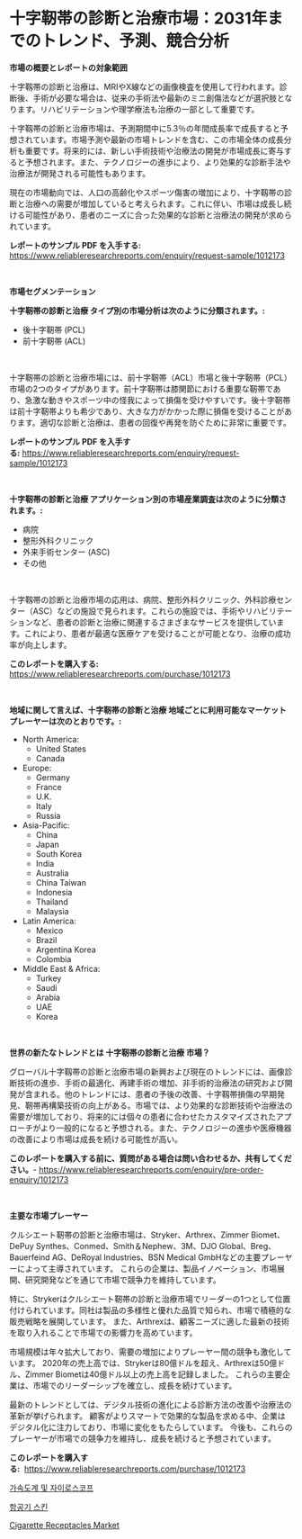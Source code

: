 <p><h1>十字靭帯の診断と治療市場：2031年までのトレンド、予測、競合分析</h1></p><p><strong>市場の概要とレポートの対象範囲</strong></p>
<p><p>十字靱帯の診断と治療は、MRIやX線などの画像検査を使用して行われます。診断後、手術が必要な場合は、従来の手術法や最新のミニ創傷法などが選択肢となります。リハビリテーションや理学療法も治療の一部として重要です。</p><p>十字靱帯の診断と治療市場は、予測期間中に5.3％の年間成長率で成長すると予想されています。市場予測や最新の市場トレンドを含む、この市場全体の成長分析も重要です。将来的には、新しい手術技術や治療法の開発が市場成長に寄与すると予想されます。また、テクノロジーの進歩により、より効果的な診断手法や治療法が開発される可能性もあります。</p><p>現在の市場動向では、人口の高齢化やスポーツ傷害の増加により、十字靱帯の診断と治療への需要が増加していると考えられます。これに伴い、市場は成長し続ける可能性があり、患者のニーズに合った効果的な診断と治療法の開発が求められています。</p></p>
<p><strong>レポートのサンプル PDF を入手する:</strong> <a href="https://www.reliableresearchreports.com/enquiry/request-sample/1012173">https://www.reliableresearchreports.com/enquiry/request-sample/1012173</a></p>
<p>&nbsp;</p>
<p><strong>市場セグメンテーション</strong></p>
<p><strong>十字靭帯の診断と治療 タイプ別の市場分析は次のように分類されます。:</strong></p>
<p><ul><li>後十字靭帯 (PCL)</li><li>前十字靭帯 (ACL)</li></ul></p>
<p>&nbsp;</p>
<p><p>十字靭帯の診断と治療市場には、前十字靭帯（ACL）市場と後十字靭帯（PCL）市場の2つのタイプがあります。前十字靭帯は膝関節における重要な靭帯であり、急激な動きやスポーツ中の怪我によって損傷を受けやすいです。後十字靭帯は前十字靭帯よりも希少であり、大きな力がかかった際に損傷を受けることがあります。適切な診断と治療は、患者の回復や再発を防ぐために非常に重要です。</p></p>
<p><strong>レポートのサンプル PDF を入手する:</strong>&nbsp;<a href="https://www.reliableresearchreports.com/enquiry/request-sample/1012173">https://www.reliableresearchreports.com/enquiry/request-sample/1012173</a></p>
<p>&nbsp;</p>
<p><strong> 十字靭帯の診断と治療 アプリケーション別の市場産業調査は次のように分類されます。:</strong></p>
<p><ul><li>病院</li><li>整形外科クリニック</li><li>外来手術センター (ASC)</li><li>その他</li></ul></p>
<p>&nbsp;</p>
<p><p>十字靱帯の診断と治療市場の応用は、病院、整形外科クリニック、外科診療センター（ASC）などの施設で見られます。これらの施設では、手術やリハビリテーションなど、患者の診断と治療に関連するさまざまなサービスを提供しています。これにより、患者が最適な医療ケアを受けることが可能となり、治療の成功率が向上します。</p></p>
<p><strong>このレポートを購入する:</strong>&nbsp; <a href="https://www.reliableresearchreports.com/purchase/1012173">https://www.reliableresearchreports.com/purchase/1012173</a></p>
<p>&nbsp;</p>
<p><strong>地域に関して言えば、十字靭帯の診断と治療 地域ごとに利用可能なマーケットプレーヤーは次のとおりです。:</strong></p>
<p><ul>
    <li>
        North America:
        <ul>
            <li>United States</li>
            <li>Canada</li>
        </ul>
    </li>
    <li>
        Europe:
        <ul>
            <li>Germany</li>
            <li>France</li>
            <li>U.K.</li>
            <li>Italy</li>
            <li>Russia</li>
        </ul>
    </li>
    <li>
        Asia-Pacific:
        <ul>
            <li>China</li>
            <li>Japan</li>
            <li>South Korea</li>
            <li>India</li>
            <li>Australia</li>
            <li>China Taiwan</li>
            <li>Indonesia</li>
            <li>Thailand</li>
            <li>Malaysia</li>
        </ul>
    </li>
    <li>
        Latin America:
        <ul>
            <li>Mexico</li>
            <li>Brazil</li>
            <li>Argentina Korea</li>
            <li>Colombia</li>
        </ul>
    </li>
    <li>
        Middle East & Africa:
        <ul>
            <li>Turkey</li>
            <li>Saudi</li>
            <li>Arabia</li>
            <li>UAE</li>
            <li>Korea</li>
        </ul>
    </li>
    </ul></p>
<p>&nbsp;</p>
<p><strong>世界の新たなトレンドとは 十字靭帯の診断と治療 市場？</strong></p>
<p><p>グローバル十字靱帯の診断と治療市場の新興および現在のトレンドには、画像診断技術の進歩、手術の最適化、再建手術の増加、非手術的治療法の研究および開発が含まれる。他のトレンドには、患者の予後の改善、十字靱帯損傷の早期発見、靭帯再構築技術の向上がある。市場では、より効果的な診断技術や治療法の需要が増加しており、将来的には個々の患者に合わせたカスタマイズされたアプローチがより一般的になると予想される。また、テクノロジーの進歩や医療機器の改善により市場は成長を続ける可能性が高い。</p></p>
<p><strong>このレポートを購入する前に、質問がある場合は問い合わせるか、共有してください。</strong>- <a href="https://www.reliableresearchreports.com/enquiry/pre-order-enquiry/1012173">https://www.reliableresearchreports.com/enquiry/pre-order-enquiry/1012173</a></p>
<p>&nbsp;</p>
<p><strong>主要な市場プレーヤー</strong></p>
<p><p>クルシエート靭帯の診断と治療市場は、Stryker、Arthrex、Zimmer Biomet、DePuy Synthes、Conmed、Smith＆Nephew、3M、DJO Global、Breg、Bauerfeind AG、DeRoyal Industries、BSN Medical GmbHなどの主要プレーヤーによって主導されています。 これらの企業は、製品イノベーション、市場展開、研究開発などを通じて市場で競争力を維持しています。</p><p>特に、Strykerはクルシエート靭帯の診断と治療市場でリーダーの1つとして位置付けられています。同社は製品の多様性と優れた品質で知られ、市場で積極的な販売戦略を展開しています。 また、Arthrexは、顧客ニーズに適した最新の技術を取り入れることで市場での影響力を高めています。</p><p>市場規模は年々拡大しており、需要の増加によりプレーヤー間の競争も激化しています。 2020年の売上高では、Strykerは80億ドルを超え、Arthrexは50億ドル、Zimmer Biometは40億ドル以上の売上高を記録しました。 これらの主要企業は、市場でのリーダーシップを確立し、成長を続けています。</p><p>最新のトレンドとしては、デジタル技術の進化による診断方法の改善や治療法の革新が挙げられます。 顧客がよりスマートで効果的な製品を求める中、企業はデジタル化に注力しており、市場に変化をもたらしています。 今後も、これらのプレーヤーが市場での競争力を維持し、成長を続けると予想されています。</p></p>
<p><strong>このレポートを購入する:</strong>&nbsp;&nbsp;<a href="https://www.reliableresearchreports.com/purchase/1012173">https://www.reliableresearchreports.com/purchase/1012173</a></p>
<p><p><a href="https://medium.com/@wallacecumfgmings567556/%EA%B0%80%EC%86%8D%EB%8F%84%EA%B3%84-%EB%B0%8F-%EC%9E%90%EC%9D%B4%EB%A1%9C%EC%8A%A4%EC%BD%94%ED%94%84-%EC%8B%9C%EC%9E%A5-%EC%A7%80%ED%91%9C-%ED%95%B4%EB%8F%85-%EC%8B%9C%EC%9E%A5-%EC%A0%90%EC%9C%A0%EC%9C%A8-%ED%8A%B8%EB%A0%8C%EB%93%9C-%EB%B0%8F-%EC%84%B1%EC%9E%A5-%ED%8C%A8%ED%84%B4-adaf18a2d543">가속도계 및 자이로스코프</a></p><p><a href="https://github.com/lzuwsfreyoq70/Market-Research-Report-List-1/blob/main/99910835431.md">항공기 스킨</a></p><p><a href="https://github.com/santosh758595/Market-Research-Report-List-3/blob/main/cigarette-receptacles-market.md">Cigarette Receptacles Market</a></p></p>